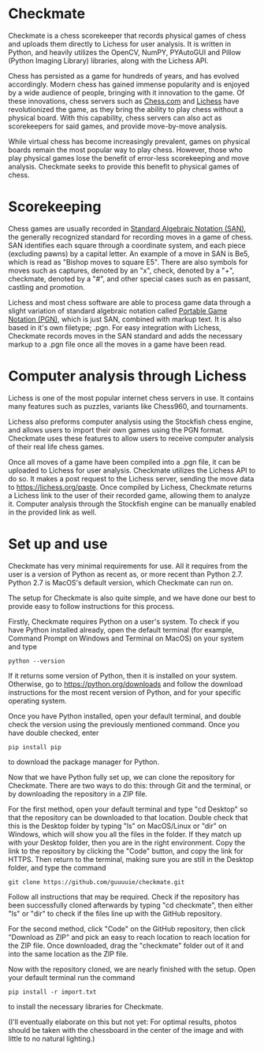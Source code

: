 # Checkmate

Checkmate is a chess scorekeeper that records physical games of chess and uploads them directly to Lichess for user analysis. It is written in Python, and heavily utilizes the OpenCV, NumPY, PYAutoGUI and Pillow (Python Imaging Library) libraries, along with the Lichess API. 

Chess has persisted as a game for hundreds of years, and has evolved accordingly. Modern chess has gained immense popularity and is enjoyed by a wide audience of people, bringing with it innovation to the game. Of these innovations, chess servers such as [Chess.com](https://chess.com) and [Lichess](https://lichess.org) have revolutionized the game, as they bring the ability to play chess without a physical board. With this capability, chess servers can also act as scorekeepers for said games, and provide move-by-move analysis. 

While virtual chess has become increasingly prevalent, games on physical boards remain the most popular way to play chess. However, those who play physical games lose the benefit of error-less scorekeeping and move analysis. Checkmate seeks to provide this benefit to physical games of chess. 

# Scorekeeping

Chess games are usually recorded in [Standard Algebraic Notation (SAN)](https://www.chess.com/article/view/chess-notation), the generally recognized standard for recording moves in a game of chess. SAN identifies each square through a coordinate system, and each piece (excluding pawns) by a capital letter. An example of a move in SAN is Be5, which is read as "Bishop moves to square E5". There are also symbols for moves such as captures, denoted by an "x", check, denoted by a "+", checkmate, denoted by a "#", and other special cases such as en passant, castling and promotion.

Lichess and most chess software are able to process game data through a  slight variation of standard algebraic notation called [Portable Game Notation (PGN)](https://www.chess.com/terms/chess-pgn), which is just SAN, combined with markup text. It is also based in it's own filetype; .pgn. For easy integration with Lichess, Checkmate records moves in the SAN standard and adds the necessary markup to a .pgn file once all the moves in a game have been read.

# Computer analysis through Lichess

Lichess is one of the most popular internet chess servers in use. It contains many features such as puzzles, variants like Chess960, and tournaments.

Lichess also preforms computer analysis using the Stockfish chess engine, and allows users to import their own games using the PGN format. Checkmate uses these features to allow users to receive computer analysis of their real life chess games. 

Once all moves of a game have been compiled into a .pgn file, it can be uploaded to Lichess for user analysis. Checkmate utilizes the Lichess API to do so. It makes a post request to the Lichess server, sending the move data to https://lichess.org/paste. Once compiled by Lichess, Checkmate returns a Lichess link to the user of their recorded game, allowing them to analyze it. Computer analysis through the Stockfish engine can be manually enabled in the provided link as well.	 

# Set up and use

Checkmate has very minimal requirements for use. All it requires from the user is a version of Python as recent as, or more recent than Python 2.7. Python 2.7 is MacOS's default version, which Checkmate can run on.

The setup for Checkmate is also quite simple, and we have done our best to provide easy to follow instructions for this process.

Firstly, Checkmate requires Python on a user's system. To check if you have Python installed already, open the default terminal (for example, Command Prompt on Windows and Terminal on MacOS) on your system and type 
```
python --version
```
If it returns some version of Python, then it is installed on your system. Otherwise, go to https://python.org/downloads and follow the download instructions for the most recent version of Python, and for your specific operating system.

Once you have Python installed, open your default terminal, and double check the version using the previously mentioned command. Once you have double checked, enter
```
pip install pip
```
to download the package manager for Python.

Now that we have Python fully set up, we can clone the repository for Checkmate. There are two ways to do this: through Git and the terminal, or by downloading the repository in a ZIP file. 

For the first method, open your default terminal and type "cd Desktop" so that the repository can be downloaded to that location. Double check that this is the Desktop folder by typing "ls" on MacOS/Linux or "dir" on Windows, which will show you all the files in the folder. If they match up with your Desktop folder, then you are in the right environment. Copy the link to the repository by clicking the "Code" button, and copy the link for HTTPS. Then return to the terminal, making sure you are still in the Desktop folder, and type the command
```
git clone https://github.com/guuuuie/checkmate.git
```
Follow all instructions that may be required. Check if the repository has been successfully cloned afterwards by typing "cd checkmate", then either "ls" or "dir" to check if the files line up with the GitHub repository. 

For the second method, click "Code" on the GitHub repository, then click "Download as ZIP" and pick an easy to reach location to reach location for the ZIP file. Once downloaded, drag the "checkmate" folder out of it and into the same location as the ZIP file.

Now with the repository cloned, we are nearly finished with the setup. Open your default terminal run the command
```
pip install -r import.txt
```
to install the necessary libraries for Checkmate.  

(I'll eventually elaborate on this but not yet: For optimal results, photos should be taken with the chessboard in the center of the image and with little to no natural lighting.)
